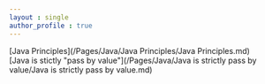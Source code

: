 ```yaml
---
layout : single
author_profile : true
---
```


 
[Java Principles](/Pages/Java/Java Principles/Java Principles.md)  
[Java is stictly "pass by value"](/Pages/Java/Java is strictly pass by value/Java is strictly pass by value.md)